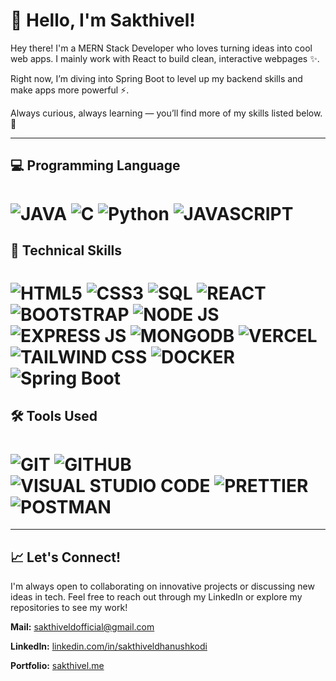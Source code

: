 # 👋 Hello, I'm Sakthivel!

Hey there! I'm a MERN Stack Developer who loves turning ideas into cool web apps.
I mainly work with React to build clean, interactive webpages ✨.

Right now, I’m diving into Spring Boot to level up my backend skills and make apps more powerful ⚡.

Always curious, always learning — you’ll find more of my skills listed below. 🚀

---

## 💻 Programming Language

   # ![JAVA](https://img.shields.io/badge/Java-orange?style=for-the-badge&logo=java&logoColor=black) ![C](https://img.shields.io/badge/-00599C?style=for-the-badge&logo=c&logoColor=white) ![Python](https://img.shields.io/badge/python-3670A0?style=for-the-badge&logo=python&logoColor=ffdd54) ![JAVASCRIPT](https://img.shields.io/badge/JavaScript-F7DF1E?style=for-the-badge&logo=javascript&logoColor=black)

## 🧰 Technical Skills

  # ![HTML5](https://img.shields.io/badge/HTML5-E34F26?style=for-the-badge&logo=html5&logoColor=white) ![CSS3](https://img.shields.io/badge/CSS3-1572B6?style=for-the-badge&logo=css3&logoColor=white) ![SQL](https://img.shields.io/badge/sql-CC6699?style=for-the-badge&logo=mysql&logoColor=skyblue) ![REACT](https://img.shields.io/badge/React-20232A?style=for-the-badge&logo=react&logoColor=61DAFB) ![BOOTSTRAP](https://img.shields.io/badge/Bootstrap-563D7C?style=for-the-badge&logo=bootstrap&logoColor=white) ![NODE JS](https://img.shields.io/badge/Node.js-43853D?style=for-the-badge&logo=node.js&logoColor=white) ![EXPRESS JS](https://img.shields.io/badge/Express.js-404D59?style=for-the-badge) ![MONGODB](https://img.shields.io/badge/MongoDB-4EA94B?style=for-the-badge&logo=mongodb&logoColor=white) ![VERCEL](https://img.shields.io/badge/Vercel-000000?style=for-the-badge&logo=vercel&logoColor=white) ![TAILWIND CSS](https://img.shields.io/badge/Tailwind_CSS-38B2AC?style=for-the-badge&logo=tailwind-css&logoColor=white) ![DOCKER](https://img.shields.io/badge/DOCKER-blue?style=for-the-badge&logo=docker&logoColor=white) ![Spring Boot](https://img.shields.io/badge/SpringBoot-white?style=for-the-badge&logo=spring-boot&logoColor=green) 

## 🛠️ Tools Used

   # ![GIT](https://img.shields.io/badge/git-00599C?style=for-the-badge&logo=git&logoColor=white) ![GITHUB](https://img.shields.io/badge/github-black?style=for-the-badge&logo=github&logoColor=white) ![VISUAL STUDIO CODE](https://img.shields.io/badge/visual%20studio%20code-blue?style=for-the-badge&logo=visual&logoColor=white) ![PRETTIER](https://img.shields.io/badge/prettier-blue?style=for-the-badge&logo=prettier&logoColor=white) ![POSTMAN](https://img.shields.io/badge/postman-orange?style=for-the-badge&logo=postman&logoColor=white)

---

## 📈 Let's Connect!

I'm always open to collaborating on innovative projects or discussing new ideas in tech. Feel free to reach out through my LinkedIn or explore my repositories to see my work!

**Mail:** sakthiveldofficial@gmail.com

**LinkedIn:** [linkedin.com/in/sakthiveldhanushkodi](https://www.linkedin.com/in/sakthiveldhanushkodi)

**Portfolio:** [sakthivel.me](https://www.sakthivel.me/)